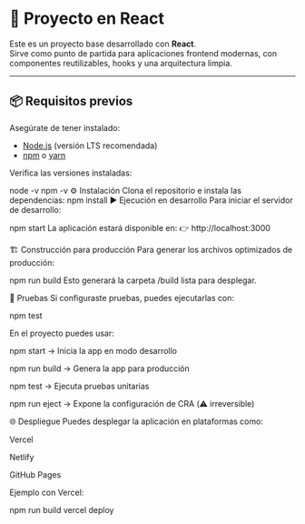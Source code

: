 # 🚀 Proyecto en React

Este es un proyecto base desarrollado con **React**.  
Sirve como punto de partida para aplicaciones frontend modernas, con componentes reutilizables, hooks y una arquitectura limpia.

---

## 📦 Requisitos previos

Asegúrate de tener instalado:

- [Node.js](https://nodejs.org/) (versión LTS recomendada)
- [npm](https://www.npmjs.com/) o [yarn](https://yarnpkg.com/)

Verifica las versiones instaladas:

node -v
npm -v
⚙️ Instalación
Clona el repositorio e instala las dependencias:
npm install
▶️ Ejecución en desarrollo
Para iniciar el servidor de desarrollo:

npm start
La aplicación estará disponible en:
👉 http://localhost:3000

🏗️ Construcción para producción
Para generar los archivos optimizados de producción:

npm run build
Esto generará la carpeta /build lista para desplegar.

🧪 Pruebas
Si configuraste pruebas, puedes ejecutarlas con:

npm test

En el proyecto puedes usar:

npm start → Inicia la app en modo desarrollo

npm run build → Genera la app para producción

npm test → Ejecuta pruebas unitarias

npm run eject → Expone la configuración de CRA (⚠️ irreversible)

🌐 Despliegue
Puedes desplegar la aplicación en plataformas como:

Vercel

Netlify

GitHub Pages

Ejemplo con Vercel:

npm run build
vercel deploy